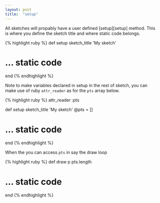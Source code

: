 ```yaml
---
layout: post
title:  "setup"
---
```

All sketches will propably have a user defined [setup][setup] method. This is where you define the sketch title and where static code belongs.

{% highlight ruby %}
def setup
  sketch_title 'My sketch'
  # ... static code
end
{% endhighlight %}

 Note to make variables declared in setup in the rest of sketch, you can make use of ruby `attr_reader` as for the `pts` array below.

{% highlight ruby %}
attr_reader :pts

 def setup
   sketch_title 'My sketch'
   @pts = []
   # ... static code
 end
 {% endhighlight %}  

 When the you can access `pts` in say the draw loop

 {% highlight ruby %}
 def draw
   p pts.length
   # ... static code
 end
 {% endhighlight %}  

[settings]:https://processing.org/reference/setup_.html
